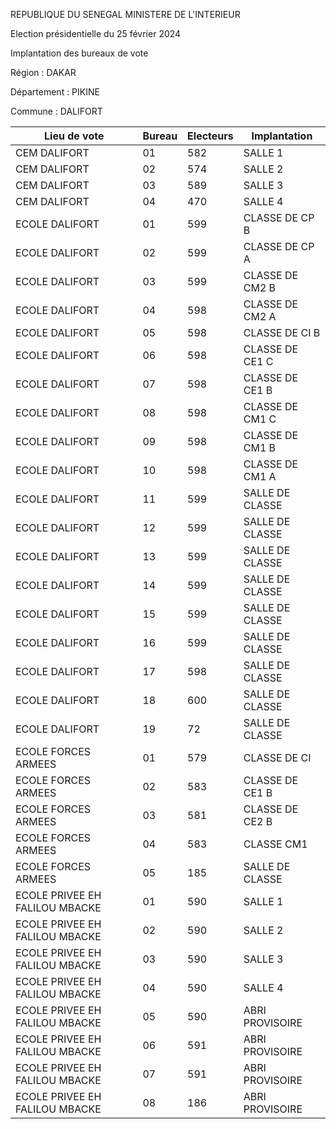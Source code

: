 REPUBLIQUE DU SENEGAL MINISTERE DE L'INTERIEUR

Election présidentielle du 25 février 2024

Implantation des bureaux de vote

Région : DAKAR

Département : PIKINE

Commune : DALIFORT

| Lieu de vote | Bureau | Electeurs | Implantation |
| - | - | - | - |
| CEM DALIFORT | 01 | 582 | SALLE 1 |
| CEM DALIFORT | 02 | 574 | SALLE 2 |
| CEM DALIFORT | 03 | 589 | SALLE 3 |
| CEM DALIFORT | 04 | 470 | SALLE 4 |
| ECOLE DALIFORT | 01 | 599 | CLASSE DE CP B |
| ECOLE DALIFORT | 02 | 599 | CLASSE DE CP A |
| ECOLE DALIFORT | 03 | 599 | CLASSE DE CM2 B |
| ECOLE DALIFORT | 04 | 598 | CLASSE DE CM2 A |
| ECOLE DALIFORT | 05 | 598 | CLASSE DE CI B |
| ECOLE DALIFORT | 06 | 598 | CLASSE DE CE1 C |
| ECOLE DALIFORT | 07 | 598 | CLASSE DE CE1 B |
| ECOLE DALIFORT | 08 | 598 | CLASSE DE CM1 C |
| ECOLE DALIFORT | 09 | 598 | CLASSE DE CM1 B |
| ECOLE DALIFORT | 10 | 598 | CLASSE DE CM1 A |
| ECOLE DALIFORT | 11 | 599 | SALLE DE CLASSE |
| ECOLE DALIFORT | 12 | 599 | SALLE DE CLASSE |
| ECOLE DALIFORT | 13 | 599 | SALLE DE CLASSE |
| ECOLE DALIFORT | 14 | 599 | SALLE DE CLASSE |
| ECOLE DALIFORT | 15 | 599 | SALLE DE CLASSE |
| ECOLE DALIFORT | 16 | 599 | SALLE DE CLASSE |
| ECOLE DALIFORT | 17 | 598 | SALLE DE CLASSE |
| ECOLE DALIFORT | 18 | 600 | SALLE DE CLASSE |
| ECOLE DALIFORT | 19 | 72 | SALLE DE CLASSE |
| ECOLE FORCES ARMEES | 01 | 579 | CLASSE DE CI |
| ECOLE FORCES ARMEES | 02 | 583 | CLASSE DE CE1 B |
| ECOLE FORCES ARMEES | 03 | 581 | CLASSE DE CE2 B |
| ECOLE FORCES ARMEES | 04 | 583 | CLASSE CM1 |
| ECOLE FORCES ARMEES | 05 | 185 | SALLE DE CLASSE |
| ECOLE PRIVEE EH FALILOU MBACKE | 01 | 590 | SALLE 1 |
| ECOLE PRIVEE EH FALILOU MBACKE | 02 | 590 | SALLE 2 |
| ECOLE PRIVEE EH FALILOU MBACKE | 03 | 590 | SALLE 3 |
| ECOLE PRIVEE EH FALILOU MBACKE | 04 | 590 | SALLE 4 |
| ECOLE PRIVEE EH FALILOU MBACKE | 05 | 590 | ABRI PROVISOIRE |
| ECOLE PRIVEE EH FALILOU MBACKE | 06 | 591 | ABRI PROVISOIRE |
| ECOLE PRIVEE EH FALILOU MBACKE | 07 | 591 | ABRI PROVISOIRE |
| ECOLE PRIVEE EH FALILOU MBACKE | 08 | 186 | ABRI PROVISOIRE |

<!-- PageNumber="1/25" -->
